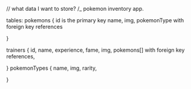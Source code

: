 // what data I want to store?
/\_
pokemon inventory app.

tables:
pokemons {
id is the primary key
name,
img,
pokemonType with foreign key references

<!-- pokemonAttributes, -->

}

trainers {
id,
name,
experience,
fame,
img,
pokemons[] with foreign key references,

}
pokemonTypes {
name,
img,
rarity,

}
